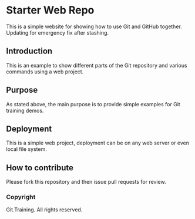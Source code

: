 # Starter Web Repo
This is a simple website for showing how to use Git and GitHub together.
Updating for emergency fix after stashing.

## Introduction
This is an example to show different parts of the Git repository and various commands using a web project.

## Purpose
As stated above, the main purpose is to provide simple examples for Git training demos.

## Deployment
This is a simple web project, deployment can be on any web server or even local file system.

## How to contribute

Please fork this repository and then issue pull requests for review.

### Copyright

Git.Training. All rights reserved.
